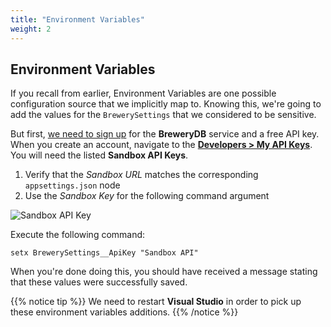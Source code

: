 ```yaml
---
title: "Environment Variables"
weight: 2
---
```


## <i class="far fa-hdd"></i> Environment Variables

If you recall from earlier, Environment Variables are one possible configuration source that we implicitly map to. Knowing this, we're going to add the values for the `BrewerySettings` that we considered to be sensitive.

But first, <a href='https://www.brewerydb.com/signup' target='_blank'>we need to sign up</a> for the __BreweryDB__ service and a free API key. When you create an account, navigate to the <a href='https://www.brewerydb.com/developers/apps#' target='_blank'>__Developers > My API Keys__</a>. You will need the listed __Sandbox API Keys__.

 1. Verify that the _Sandbox URL_ matches the corresponding `appsettings.json` node
 2. Use the _Sandbox Key_ for the following command argument 

![Sandbox API Key](/4-configuration/environment-variables/images/sandbox.png?classes=shadow,border)

Execute the following command:

```
setx BrewerySettings__ApiKey "Sandbox API"
```

When you're done doing this, you should have received a message stating that these values were successfully saved.

{{% notice tip %}}
We need to restart __Visual Studio__ in order to pick up these environment variables additions.
{{% /notice %}}